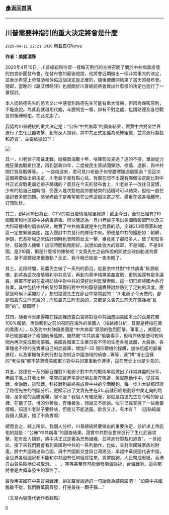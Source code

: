 ###  [:house:返回首頁](https://github.com/ourhimalayas/txt)
---

## 川普需要神指引的重大決定將會是什麼
`2020-04-11 22:21 GM30` [轉載自GNews](https://gnews.org/zh-hant/169773/)

**作者：美國漂移**

2020年4月10日，川普總統與往常一樣每天例行的主持召開了關於中共病毒疫情的白宮新聞發布會，在發布會的最後他說，他將會近期做出一個非常重大的決定，並表示希望上帝幫助和保佑這個決定是正確的，隨後便離開結束了當天的發布會。隨即，當晚的《路艾博時評》也就關於川普總統將會做出什麼樣的決定也進行了一番探討。

本人從路德先生的慾言又止中感覺到路德先生可能有重大情報，但因為保密原則，不能直說。為此我就越俎代庖，斗膽胡言一番，如有不對之處，也請路德及各位戰友的板磚輕拍，在此先謝了。

我認為川普總統的重大決定是：“公佈“中共病毒”的調查結果，證實中共對全世界進行了生化武器攻擊，犯有反人類罪，將中共正式定義為恐怖組織，並將進行製裁和追責”。主要依據如下：

![](https://s3.amazonaws.com/gnews-media-offload/wp-content/uploads/2020/04/11221851/image0-88.jpg)

其一，川老爺子南征北戰，縱橫商海數十年，啥陣勢沒見過？遠的不提，單說從力挽狂瀾血戰希拉里，再到當政四年，二度被民主黨試圖彈劾，修牆，退群，與中共開打貿易戰等等。 。一路殺過來，君可見川老爺子何曾膽寒皺過眉頭過？但這次這個將要做出的決定，川老爺子竟有點心怯，我實在想不出還有哪個決定能比對中共正式宣戰更讓老爺子躊躇的？而且在今天的發布會上，川老爺子一改往日習慣，少有的給自己加時間，旁邊人幾次對他說你要結束的話隨時可以結束，但他一直在讓記者多問問題。感覺老爺子是希望能在公佈這個決定之前，盡量在做各種鋪墊，打預防針。

其二，到4月10日為止，GTV的每日疫情播報里報道：截止今日，全球已經有210個國家和地區被中共病毒荼毒。所以我認為一旦川老爺子甩出美國情報部門以及三大科研機構的調查結果，做實了中共病毒就是生化武器的話，全球210個國家和地區一定會緊跟美國，加入聲討中共惡行的隊伍中來。即便是中共的鐵粉如：朝鮮，伊朗，巴基斯坦之流估計到時也會陣前反戈一擊，畢竟死了那麼多人，破了那麼多財，鼓破眾人捶嘛！這個時間點剛剛好。試想如此強大的聯軍，不是8國，不是88國，是210國，那是什麼樣的陣勢呢？文貴先生之前所說的開啟全球自動滅共模式，是不是聽起來很激動？反正，我今晚已經是一夜未眠了。

其三，近段時間，班農先生做了一系列的節目，從要求中共對“中共病毒”負責賠償，到將為這次疫情審判中共高官，再到向基辛格等美姦宣戰，更別說還有眾多議員，將軍不斷的在電視訪談中對中共的深挖批判反擊索賠，這一切已經將國內各行各業，其中包括中共的幫腔華爾街對中共的厭惡譴責聲討炒熱到了足夠的溫度，應該是時候下菜開炒了。想想路德先生在節目中常常說的：“川老爺子今天做的，都是班農先生昨天說的；而班農先生昨天說的，又都是文貴先生前天在直播裡“亂聊”的”。精闢啊！

其四，隨著今天庫得羅在採訪裡透露白宮將對從中共國遷回美國本土的企業花費100%報銷，再聯繫到之前的召回在海外的美國人（按路德分析，其實是特指在華的美國人），以及對中共帥鍋美國是“中共病毒”源頭的強烈回擊。軍事上，美國也早已經部署好了兩個航母艦隊，雖然被“中共病毒”偷襲得手，但稍作休整便可短時間內再次完成戰術部署。美國各個軍工企業日夜不停的生產各種武器，大殺器，各軍種也不停的充實著自己的武器庫，增加F-35 隱形戰機的採購，加快航艦的部署進程，以及軍機每天例行對台海附近中國海域的偵查…等等，連“博”博士這樣的“老油條”都不禁驚嘆美國軍方對中共的軍事動作連連，這在歷史上也是少見的。

其五，路德在一系列節目裡對川老爺子對中共的戰術早就做出了非常詳盡的分享，老爺子嘴上打著太極，常常把習進平是好朋友掛在嘴邊，但實際動作中，從貿易戰，金融戰，貨幣戰，科技戰到最終完成與中共的全面脫鉤，每一步川大爺都印證了路德先生的判斷分析，更顯示出了文貴先生在3年前就已經規劃好中美走向的路線，是多麼的高瞻遠矚，服不服？我個人有種感覺，那就是路德先生在今晚的節目裡，在聽了艾，博的分析後，有種著急，想說又不能說。似乎已經掌握了一些重要情報，知道川老爺子要幹啥，但是又不能透露。欲言又止，有木有？ （這點純屬我個人猜測，錯了不負責啊）

總而言之，綜上所訴。我個人分析，川普總統將要做出的重要決定，並祈求上帝庇佑的就是：“公佈“中共病毒”的調查結果，證實中共對全世界進行了生化武器攻擊，犯有反人類罪，將中共正式定義為恐怖組織，並將進行製裁和追責”。一旦如此，接下來我們將會看到美國對中共的一系列動作，比如，查封盜國賊家族的財產，將中共國踢出聯合國，與中共國斷交並與台灣建交，承認中華民國代表中國，全世界各個國家都不能和中共國有任何經貿往來，貨幣脫鉤，人民幣成廢紙，香港自由貿易區地位被取消。 。 。等等甚至有可能爆發南海強拆，台海戰爭。這些都將會是大概率發生的事件了。

最後用美國在中美貿易戰裡，納瓦羅曾說過的一句話做為結束語吧！ “如果中共國膽敢不從，我們將萬箭齊發，打完最後一顆子彈….”

（文章內容僅代表作者觀點）

0
